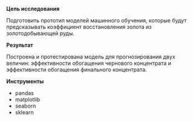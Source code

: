 **Цель исследования** 

Подготовить прототип моделей машинного обучения, которые будут предсказывать коэффициент восстановления золота из золотодобывающей руды. 

**Результат**

Построена и протестирована модель для прогнозирования двух величин: эффективности обогащения чернового концентрата и эффективности обогащения финального концентрата.

**Инструменты**

- pandas
- matplotlib
- seaborn
- sklearn

